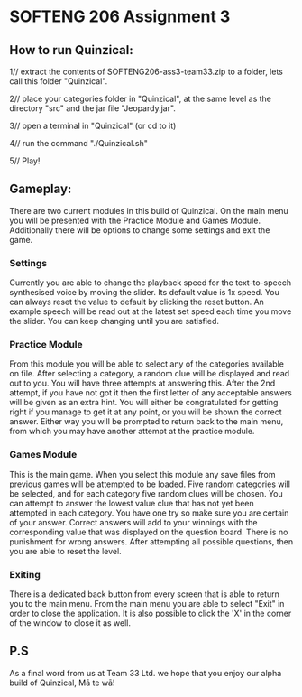# SOFTENG 206 Assignment 3

## How to run Quinzical:

1// extract the contents of SOFTENG206-ass3-team33.zip to a folder, lets call this folder "Quinzical".

2// place your categories folder in "Quinzical", at the same level as the directory "src" and the jar file "Jeopardy.jar".

3// open a terminal in "Quinzical" (or cd to it)

4// run the command "./Quinzical.sh"

5// Play!

## Gameplay:

There are two current modules in this build of Quinzical. On the main menu you will be presented with the Practice Module and Games Module. 
Additionally there will be options to change some settings and exit the game.

### Settings

Currently you are able to change the playback speed for the text-to-speech synthesised voice by moving the slider. Its default value is 1x speed. You can always reset the value to default by clicking the reset button. An example speech will be read out at the latest set speed each time you move the slider. You can keep changing until you are satisfied.

### Practice Module

From this module you will be able to select any of the categories available on file. After selecting a category, a random clue will be displayed and read out to you.
You will have three attempts at answering this. After the 2nd attempt, if you have not got it then the first letter of any acceptable answers will be given as an extra hint.
You will either be congratulated for getting right if you manage to get it at any point, or you will be shown the correct answer.
Either way you will be prompted to return back to the main menu, from which you may have another attempt at the practice module.

### Games Module

This is the main game. When you select this module any save files from previous games will be attempted to be loaded. 
Five random categories will be selected, and for each category five random clues will be chosen. You can attempt to answer the lowest value clue that has not yet been attempted in each category.
You have one try so make sure you are certain of your answer. Correct answers will add to your winnings with the corresponding value that was displayed on the question board.
There is no punishment for wrong answers.
After attempting all possible questions, then you are able to reset the level.

### Exiting

There is a dedicated back button from every screen that is able to return you to the main menu.
From the main menu you are able to select "Exit" in order to close the application. It is also possible to click the 'X' in the corner of the window to close it as well.

## P.S

As a final word from us at Team 33 Ltd. we hope that you enjoy our alpha build of Quinzical, 
Mā te wā!
